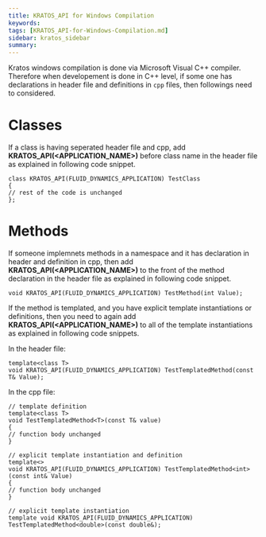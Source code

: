 ```yaml
---
title: KRATOS_API for Windows Compilation
keywords: 
tags: [KRATOS_API-for-Windows-Compilation.md]
sidebar: kratos_sidebar
summary: 
---
```


Kratos windows compilation is done via Microsoft Visual C++ compiler. Therefore when developement is done in C++ level, if some one has declarations in header file and definitions in `cpp` files, then followings need to considered.

# Classes
If a class is having seperated header file and cpp, add **KRATOS_API(<APPLICATION_NAME>)** before class name in the header file as explained in following code snippet.
```
class KRATOS_API(FLUID_DYNAMICS_APPLICATION) TestClass
{
// rest of the code is unchanged
};
```

# Methods
If someone implemnets methods in a namespace and it has declaration in header and definition in cpp, then add **KRATOS_API(<APPLICATION_NAME>)** to the front of the method declaration in the header file as explained in following code snippet.
```
void KRATOS_API(FLUID_DYNAMICS_APPLICATION) TestMethod(int Value);
```

If the method is templated, and you have explicit template instantiations or definitions, then you need to again add **KRATOS_API(<APPLICATION_NAME>)** to all of the template instantiations as explained in following code snippets.

In the header file:
```
template<class T>
void KRATOS_API(FLUID_DYNAMICS_APPLICATION) TestTemplatedMethod(const T& Value);
```

In the cpp file:
```
// template definition
template<class T>
void TestTemplatedMethod<T>(const T& value)
{
// function body unchanged
}

// explicit template instantiation and definition
template<>
void KRATOS_API(FLUID_DYNAMICS_APPLICATION) TestTemplatedMethod<int>(const int& Value)
{
// function body unchanged
}

// explicit template instantiation
template void KRATOS_API(FLUID_DYNAMICS_APPLICATION) TestTemplatedMethod<double>(const double&);
```